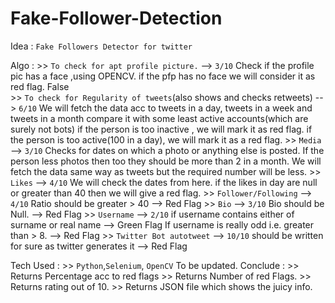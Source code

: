 # Fake-Follower-Detection
Idea : `Fake Followers Detector for twitter` 

Algo :
		>> `To check for apt profile picture.` --> `3/10`
			Check if the profile pic has a face ,using OPENCV.
			if the pfp has no face we will consider it as red flag. False	
		>> `To check for Regularity of tweets`(also shows and checks retweets) --> `6/10` 
			We will fetch the data acc to 
				tweets in a day, tweets in a week and tweets in a month
				compare it with some least active accounts(which are surely not bots)
			if the person is too inactive , we will mark it as red flag.
			if the person is too active(100 in a day), we will mark it as a red flag.
		>> `Media` --> `3/10`
			Checks for dates on which a photo or anything else is posted.
			If the person less photos then too they should be more than 2 in a month.
			We will fetch the data same way as tweets but the required number will be less.
		>> `Likes` --> `4/10`
			We will check the dates from here.
			if the likes in day are null or greater than 40 then we will give a red flag.
		>> `Follower/Following` --> `4/10`
			Ratio should be greater > 40 --> Red Flag
		>> `Bio` --> `3/10`
			Bio should be Null. --> Red Flag
		>> `Username` --> `2/10`
			if username contains either of surname or real name --> Green Flag
			If username is really odd i.e. greater than > 8. --> Red Flag
		>> `Twitter Bot autotweet` --> `10/10`
			should be written for sure as twitter generates it --> Red Flag

Tech Used : 
		>> `Python`,`Selenium`, `OpenCV`
			To be updated.
Conclude :
		>> Returns Percentage acc to red flags
		>> Returns Number of red Flags.
		>> Returns rating out of 10.
		>> Returns JSON file which shows the juicy info.
